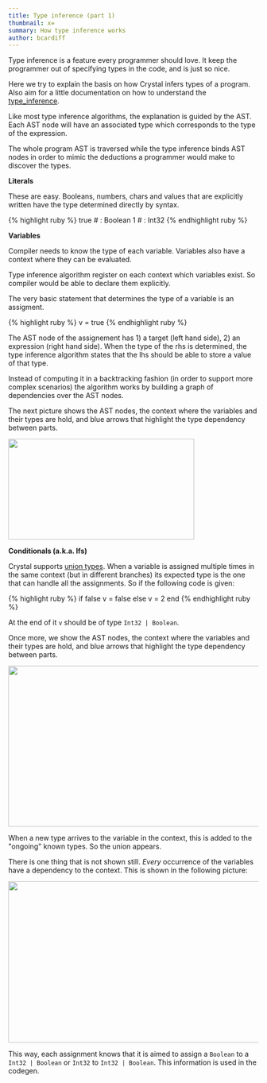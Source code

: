 ```yaml
---
title: Type inference (part 1)
thumbnail: x=
summary: How type inference works
author: bcardiff
---
```


Type inference is a feature every programmer should love. It keep the programmer out of specifying types in the code, and is just so nice.

Here we try to explain the basis on how Crystal infers types of a program. Also aim for a little documentation on how to understand the [type_inference](https://github.com/crystal-lang/crystal/blob/fd6c0238f6e7725d307d4c010d8c860e38a46d72/src/compiler/crystal/type_inference.cr).

Like most type inference algorithms, the explanation is guided by the AST. Each AST node will have an associated type which corresponds to the type of the expression.

The whole program AST is traversed while the type inference binds AST nodes in order to mimic the deductions a programmer would make to discover the types.

**Literals**

These are easy. Booleans, numbers, chars and values that are explicitly written have the type determined directly by syntax.

<div class="code_section">{% highlight ruby %}
true # : Boolean
1    # : Int32
{% endhighlight ruby %}</div>

**Variables**

Compiler needs to know the type of each variable. Variables also have a context where they can be evaluated.

Type inference algorithm register on each context which variables exist. So compiler would be able to declare them explicitly.

The very basic statement that determines the type of a variable is an assigment.

<div class="code_section">{% highlight ruby %}
v = true
{% endhighlight ruby %}</div>

The AST node of the assignement has 1) a target (left hand side), 2) an expression (right hand side). When the type of the rhs is determined, the type inference algorithm states that the lhs should be able to store a value of that type.

Instead of computing it in a backtracking fashion (in order to support more complex scenarios) the algorithm works by building a graph of dependencies over the AST nodes.

The next picture shows the AST nodes, the context where the variables and their types are hold, and blue arrows that highlight the type dependency between parts.

<img src="{{ 'type-inference/assign-variable.png' | asset_path }}" width="374" height="203" class="center"/>

**Conditionals (a.k.a. Ifs)**

Crystal supports [union types](http://en.wikipedia.org/wiki/Union_type). When a variable is assigned multiple times in the same context (but in different branches) its expected type is the one that can handle all the assignments. So if the following code is given:

<div class="code_section">{% highlight ruby %}
if false
  v = false
else
  v = 2
end
{% endhighlight ruby %}</div>

At the end of it `v` should be of type `Int32 | Boolean`.

Once more, we show the AST nodes, the context where the variables and their types are hold, and blue arrows that highlight the type dependency between parts.

<img src="{{ 'type-inference/conditional-1.png' | asset_path }}" width="562" height="324" class="center"/>

When a new type arrives to the variable in the context, this is added to the "ongoing" known types. So the union appears.

There is one thing that is not shown still. *Every* occurrence of the variables have a dependency to the context. This is shown in the following picture:

<img src="{{ 'type-inference/conditional-2.png' | asset_path }}" width="563" height="325" class="center"/>

This way, each assignment knows that it is aimed to assign a `Boolean` to a `Int32 | Boolean` or `Int32` to `Int32 | Boolean`. This information is used in the codegen.
